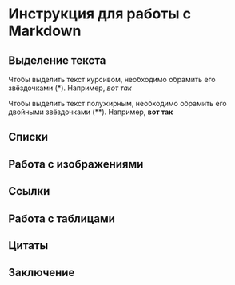 # Инструкция для работы с Markdown

## Выделение текста

Чтобы выделить текст курсивом, необходимо обрамить его звёздочками (*). Например, *вот так*

Чтобы выделить текст полужирным, необходимо обрамить его двойными звёздочками (**). Например, **вот так**
## Списки

## Работа с изображениями

## Ссылки

## Работа с таблицами

## Цитаты

## Заключение